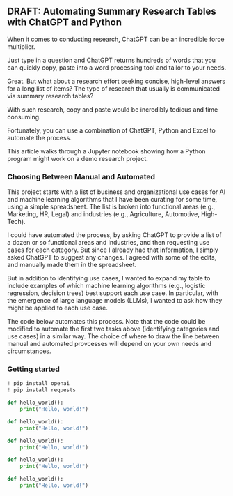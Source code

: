 ## DRAFT: Automating Summary Research Tables with ChatGPT and Python

When it comes to conducting research,  ChatGPT can be an incredible force multiplier. 

Just type in a question and ChatGPT returns hundreds of words that you can quickly copy, paste into a word processing tool and tailor to your needs.  

Great. But what about a research effort seeking concise, high-level answers for a long list of items? The type of research that usually is communicated via  summary research tables?

With such research, copy and paste would be incredibly tedious and time consuming.  

Fortunately, you can use a combination of ChatGPT, Python and Excel to automate the process. 

This article walks through a Jupyter notebook showing how a Python program might work on a demo research project.

###  Choosing Between Manual and Automated

This project starts with a list of business and organizational use cases for AI and machine learning algorithms that I have been curating for some time, using  a simple spreadsheet. The list is broken into functional areas (e.g., Marketing, HR, Legal) and industries (e.g., Agriculture, Automotive, High-Tech). 

I could have automated the process, by asking ChatGPT to provide a list of a dozen or so functional areas and industries, and then requesting use cases for each category. But since I already had that information, I simply asked ChatGPT to suggest any changes.  I agreed with some of the edits, and manually made them in the spreadsheet.  

But in addition to identifying use cases, I wanted to expand my table to include examples of which machine learning algorithms (e.g., logistic regression, decision trees) best support each use case.  In particular, with  the emergence of large language models (LLMs), I wanted to ask how they might be applied to each use case. 

The code below automates this process. Note that the code could be modified to automate the first two tasks above (identifying categories and use cases) in a similar way.  The choice of where to draw the line between manual and automated provcesses will depend on your own needs and circumstances.  

### Getting started


```python
! pip install openai
! pip install requests
```


```python
def hello_world():
    print("Hello, world!")
```

```python
def hello_world():
    print("Hello, world!")
```
```python
def hello_world():
    print("Hello, world!")
```
```python
def hello_world():
    print("Hello, world!")
```
```python
def hello_world():
    print("Hello, world!")
```

